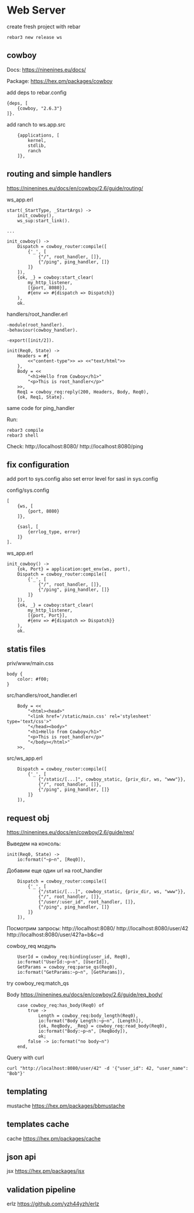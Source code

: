 # Web Server

create fresh project with rebar
```
rebar3 new release ws
```


## cowboy

Docs:
https://ninenines.eu/docs/

Package:
https://hex.pm/packages/cowboy

add deps to rebar.config
```
{deps, [
    {cowboy, "2.6.3"}
]}.
```

add ranch to ws.app.src
```
    {applications, [
        kernel,
        stdlib,
        ranch
    ]},
```


## routing and simple handlers

https://ninenines.eu/docs/en/cowboy/2.6/guide/routing/

ws_app.erl
```
start(_StartType, _StartArgs) ->
    init_cowboy(),
    ws_sup:start_link().

...

init_cowboy() ->
    Dispatch = cowboy_router:compile([
        {'_', [
            {"/", root_handler, []},
            {"/ping", ping_handler, []}
        ]}
    ]),
    {ok, _} = cowboy:start_clear(
        my_http_listener,
        [{port, 8080}],
        #{env => #{dispatch => Dispatch}}
    ),
    ok.
```

handlers/root_handler.erl
```
-module(root_handler).
-behaviour(cowboy_handler).

-export([init/2]).

init(Req0, State) ->
    Headers = #{
        <<"content-type">> => <<"text/html">>
    },
    Body = <<
        "<h1>Hello from Cowboy</h1>"
        "<p>This is root_handler</p>"
    >>,
    Req1 = cowboy_req:reply(200, Headers, Body, Req0),
    {ok, Req1, State}.
```

same code for ping_handler

Run:
```
rebar3 compile
rebar3 shell
```

Check:
http://localhost:8080/
http://localhost:8080/ping


## fix configuration

add port to sys.config
also set error level for sasl in sys.config

config/sys.config
```
[
    {ws, [
        {port, 8080}
    ]},

    {sasl, [
        {errlog_type, error}
    ]}
].
```

ws_app.erl
```
init_cowboy() ->
    {ok, Port} = application:get_env(ws, port),
    Dispatch = cowboy_router:compile([
        {'_', [
            {"/", root_handler, []},
            {"/ping", ping_handler, []}
        ]}
    ]),
    {ok, _} = cowboy:start_clear(
        my_http_listener,
        [{port, Port}],
        #{env => #{dispatch => Dispatch}}
    ),
    ok.
```

## statis files

priv/www/main.css
```
body {
    color: #f00;
}
```

src/handlers/root_handler.erl
```
    Body = <<
        "<html><head>"
        "<link href='/static/main.css' rel='stylesheet' type='text/css'>"
        "</head><body>"
        "<h1>Hello from Cowboy</h1>"
        "<p>This is root_handler</p>"
        "</body></html>"
    >>,
```

src/ws_app.erl
```
    Dispatch = cowboy_router:compile([
        {'_', [
            {"/static/[...]", cowboy_static, {priv_dir, ws, "www"}},
            {"/", root_handler, []},
            {"/ping", ping_handler, []}
        ]}
    ]),
```


## request obj

https://ninenines.eu/docs/en/cowboy/2.6/guide/req/

Выведем на консоль:
```
init(Req0, State) ->
    io:format("~p~n", [Req0]),
```

Добавим еще один url на root_handler
```
    Dispatch = cowboy_router:compile([
        {'_', [
            {"/static/[...]", cowboy_static, {priv_dir, ws, "www"}},
            {"/", root_handler, []},
            {"/user/:user_id", root_handler, []},
            {"/ping", ping_handler, []}
        ]}
    ]),
```

Посмотрим запросы:
http://localhost:8080/
http://localhost:8080/user/42
http://localhost:8080/user/42?a=b&c=d

cowboy_req модуль

```
    UserId = cowboy_req:binding(user_id, Req0),
    io:format("UserId:~p~n", [UserId]),
    GetParams = cowboy_req:parse_qs(Req0),
    io:format("GetParams:~p~n", [GetParams]),
```

try cowboy_req:match_qs

Body
https://ninenines.eu/docs/en/cowboy/2.6/guide/req_body/
```
    case cowboy_req:has_body(Req0) of
        true ->
            Length = cowboy_req:body_length(Req0),
            io:format("Body Length:~p~n", [Length]),
            {ok, ReqBody, _Req} = cowboy_req:read_body(Req0),
            io:format("Body:~p~n", [ReqBody]),
            ok;
        false -> io:format("no body~n")
    end,
```

Query with curl
```
curl "http://localhost:8080/user/42" -d '{"user_id": 42, "user_name": "Bob"}'
```


## templating

mustache
https://hex.pm/packages/bbmustache


## templates cache

cache
https://hex.pm/packages/cache


## json api

jsx
https://hex.pm/packages/jsx


## validation pipeline

erlz
https://github.com/yzh44yzh/erlz
